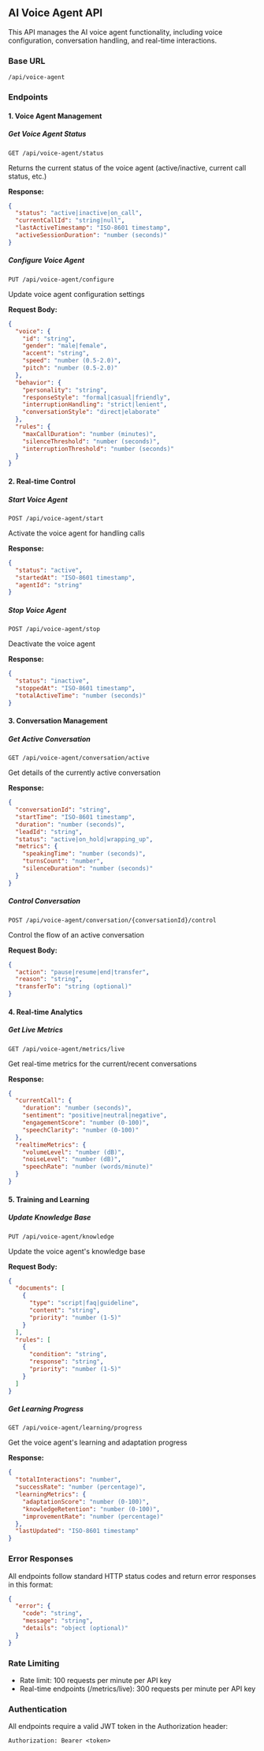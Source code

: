 ## AI Voice Agent API

This API manages the AI voice agent functionality, including voice configuration, conversation handling, and real-time interactions.

### Base URL
```
/api/voice-agent
```

### Endpoints

#### 1. Voice Agent Management

##### Get Voice Agent Status
```http
GET /api/voice-agent/status
```
Returns the current status of the voice agent (active/inactive, current call status, etc.)

**Response:**
```json
{
  "status": "active|inactive|on_call",
  "currentCallId": "string|null",
  "lastActiveTimestamp": "ISO-8601 timestamp",
  "activeSessionDuration": "number (seconds)"
}
```

##### Configure Voice Agent
```http
PUT /api/voice-agent/configure
```
Update voice agent configuration settings

**Request Body:**
```json
{
  "voice": {
    "id": "string",
    "gender": "male|female",
    "accent": "string",
    "speed": "number (0.5-2.0)",
    "pitch": "number (0.5-2.0)"
  },
  "behavior": {
    "personality": "string",
    "responseStyle": "formal|casual|friendly",
    "interruptionHandling": "strict|lenient",
    "conversationStyle": "direct|elaborate"
  },
  "rules": {
    "maxCallDuration": "number (minutes)",
    "silenceThreshold": "number (seconds)",
    "interruptionThreshold": "number (seconds)"
  }
}
```

#### 2. Real-time Control

##### Start Voice Agent
```http
POST /api/voice-agent/start
```
Activate the voice agent for handling calls

**Response:**
```json
{
  "status": "active",
  "startedAt": "ISO-8601 timestamp",
  "agentId": "string"
}
```

##### Stop Voice Agent
```http
POST /api/voice-agent/stop
```
Deactivate the voice agent

**Response:**
```json
{
  "status": "inactive",
  "stoppedAt": "ISO-8601 timestamp",
  "totalActiveTime": "number (seconds)"
}
```

#### 3. Conversation Management

##### Get Active Conversation
```http
GET /api/voice-agent/conversation/active
```
Get details of the currently active conversation

**Response:**
```json
{
  "conversationId": "string",
  "startTime": "ISO-8601 timestamp",
  "duration": "number (seconds)",
  "leadId": "string",
  "status": "active|on_hold|wrapping_up",
  "metrics": {
    "speakingTime": "number (seconds)",
    "turnsCount": "number",
    "silenceDuration": "number (seconds)"
  }
}
```

##### Control Conversation
```http
POST /api/voice-agent/conversation/{conversationId}/control
```
Control the flow of an active conversation

**Request Body:**
```json
{
  "action": "pause|resume|end|transfer",
  "reason": "string",
  "transferTo": "string (optional)"
}
```

#### 4. Real-time Analytics

##### Get Live Metrics
```http
GET /api/voice-agent/metrics/live
```
Get real-time metrics for the current/recent conversations

**Response:**
```json
{
  "currentCall": {
    "duration": "number (seconds)",
    "sentiment": "positive|neutral|negative",
    "engagementScore": "number (0-100)",
    "speechClarity": "number (0-100)"
  },
  "realtimeMetrics": {
    "volumeLevel": "number (dB)",
    "noiseLevel": "number (dB)",
    "speechRate": "number (words/minute)"
  }
}
```

#### 5. Training and Learning

##### Update Knowledge Base
```http
PUT /api/voice-agent/knowledge
```
Update the voice agent's knowledge base

**Request Body:**
```json
{
  "documents": [
    {
      "type": "script|faq|guideline",
      "content": "string",
      "priority": "number (1-5)"
    }
  ],
  "rules": [
    {
      "condition": "string",
      "response": "string",
      "priority": "number (1-5)"
    }
  ]
}
```

##### Get Learning Progress
```http
GET /api/voice-agent/learning/progress
```
Get the voice agent's learning and adaptation progress

**Response:**
```json
{
  "totalInteractions": "number",
  "successRate": "number (percentage)",
  "learningMetrics": {
    "adaptationScore": "number (0-100)",
    "knowledgeRetention": "number (0-100)",
    "improvementRate": "number (percentage)"
  },
  "lastUpdated": "ISO-8601 timestamp"
}
```

### Error Responses

All endpoints follow standard HTTP status codes and return error responses in this format:

```json
{
  "error": {
    "code": "string",
    "message": "string",
    "details": "object (optional)"
  }
}
```

### Rate Limiting

- Rate limit: 100 requests per minute per API key
- Real-time endpoints (/metrics/live): 300 requests per minute per API key

### Authentication

All endpoints require a valid JWT token in the Authorization header:
```http
Authorization: Bearer <token>
``` 